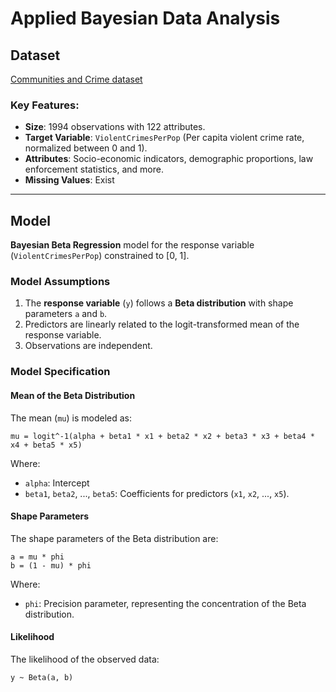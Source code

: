 # Applied Bayesian Data Analysis

## Dataset

[Communities and Crime dataset](https://archive.ics.uci.edu/dataset/183/communities+and+crime)

### Key Features:

-   **Size**: 1994 observations with 122 attributes.
-   **Target Variable**: `ViolentCrimesPerPop` (Per capita violent crime rate, normalized between 0 and 1).
-   **Attributes**: Socio-economic indicators, demographic proportions, law enforcement statistics, and more.
-   **Missing Values**: Exist

------------------------------------------------------------------------

## Model

**Bayesian Beta Regression** model for the response variable (`ViolentCrimesPerPop`) constrained to [0, 1].

### Model Assumptions

1.  The **response variable** (`y`) follows a **Beta distribution** with shape parameters `a` and `b`.
2.  Predictors are linearly related to the logit-transformed mean of the response variable.
3.  Observations are independent.

### Model Specification

#### Mean of the Beta Distribution

The mean (`mu`) is modeled as:

```         
mu = logit^-1(alpha + beta1 * x1 + beta2 * x2 + beta3 * x3 + beta4 * x4 + beta5 * x5)
```

Where: 
- `alpha`: Intercept
- `beta1`, `beta2`, ..., `beta5`: Coefficients for predictors (`x1`, `x2`, ..., `x5`).

#### Shape Parameters

The shape parameters of the Beta distribution are:

```         
a = mu * phi
b = (1 - mu) * phi
```

Where: 
- `phi`: Precision parameter, representing the concentration of the Beta distribution.

#### Likelihood

The likelihood of the observed data:

```         
y ~ Beta(a, b)
```
